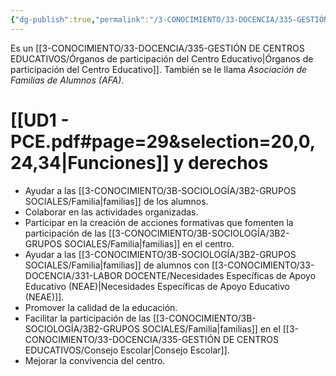 ```yaml
---
{"dg-publish":true,"permalink":"/3-CONOCIMIENTO/33-DOCENCIA/335-GESTIÓN DE CENTROS EDUCATIVOS/Asociación de Madres y Padres de Alumnos (AMPA)/"}
---
```


Es un [[3-CONOCIMIENTO/33-DOCENCIA/335-GESTIÓN DE CENTROS EDUCATIVOS/Órganos de participación del Centro Educativo\|Órganos de participación del Centro Educativo]]. También se le llama *Asociación de Familias de Alumnos (AFA)*.

# [[UD1 - PCE.pdf#page=29&selection=20,0,24,34|Funciones]] y derechos
- Ayudar a las [[3-CONOCIMIENTO/3B-SOCIOLOGÍA/3B2-GRUPOS SOCIALES/Familia\|familias]] de los alumnos.
- Colaborar en las actividades organizadas.
- Participar en la creación de acciones formativas que fomenten la participación de las [[3-CONOCIMIENTO/3B-SOCIOLOGÍA/3B2-GRUPOS SOCIALES/Familia\|familias]] en el centro.
- Ayudar a las [[3-CONOCIMIENTO/3B-SOCIOLOGÍA/3B2-GRUPOS SOCIALES/Familia\|familias]] de alumnos con [[3-CONOCIMIENTO/33-DOCENCIA/331-LABOR DOCENTE/Necesidades Específicas de Apoyo Educativo (NEAE)\|Necesidades Específicas de Apoyo Educativo (NEAE)]].
- Promover la calidad de la educación.
- Facilitar la participación de las [[3-CONOCIMIENTO/3B-SOCIOLOGÍA/3B2-GRUPOS SOCIALES/Familia\|familias]] en el [[3-CONOCIMIENTO/33-DOCENCIA/335-GESTIÓN DE CENTROS EDUCATIVOS/Consejo Escolar\|Consejo Escolar]].
- Mejorar la convivencia del centro.